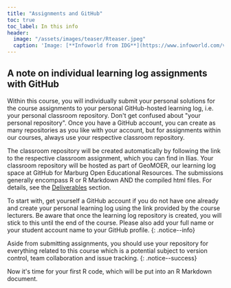 ```yaml
---
title: "Assignments and GitHub"
toc: true
toc_label: In this info
header:
  image: "/assets/images/teaser/Rteaser.jpeg"
  caption: 'Image: [**Infoworld from IDG**](https://www.infoworld.com/video/series/8563/do-more-with-r){:target="_blank"}'
---
```


## A note on individual learning log assignments with GitHub
Within this course, you will individually submit your personal solutions for the course assignments to your personal GitHub-hosted learning log, i.e. your personal classroom repository. Don't get confused about "your personal repository". Once you have a GitHub account, you can create as many repositories as you like with your account, but for assignments within our courses, always use your respective classroom repository.  

The classroom repository will be created automatically by following the link to the respective classroom assignment, which you can find in Ilias. 
Your classroom repository will be hosted as part of GeoMOER, our learning log space at GitHub for Marburg Open Educational Resources.
The submissions generally encompass R or R Markdown AND the compiled html files.
For details, see the [Deliverables](/moer-mpg-data-analysis/unit00/unit00-02_deliverables.html) section.



To start with, get yourself a GitHub account if you do not have one already and create your personal learning log using the link provided by the course lecturers. 
Be aware that once the learning log repository is created, you will stick to this until the end of the course.
Please also add your full name or your student account name to your GitHub profile.
{: .notice--info}

Aside from submitting assignments, you should use your repository for everything related to this course which is a potential subject to version control, team collaboration and issue tracking.
{: .notice--success}


Now it's time for your first R code, which will be put into an R Markdown document.


